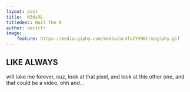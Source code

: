 ```yaml
---
layout: post
title:  N3dsXL
titledesc: Hail the N
author: dactrtr
image:
    feature: https://media.giphy.com/media/ac4fuIYVNBCrm/giphy.gif
---
```



## LIKE ALWAYS

will take me forever, cuz, look at that pixel, and look at this other one, and that could be a video, ohh and...
 